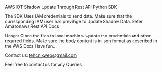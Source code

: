 
AWS IOT Shadow Update Through Rest API Python SDK

The SDK Uses IAM credentials to send data. Make sure that the curresponding IAM user has previlage to Update Shadow Data.
Refer Amazonaws Rest API Docs

Usage:
	Clone the files to local machine.
	Update the credentials and other required fields.
	Make sure the body content is in json format as described in the AWS Docs
	Have fun...
	
Contact us: tehcnixweb@gmail.com

Feel free to contact us for any Queries